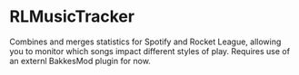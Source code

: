 # RLMusicTracker
Combines and merges statistics for Spotify and Rocket League, allowing you to monitor which songs impact different styles of play. Requires use of an externl BakkesMod plugin for now.
